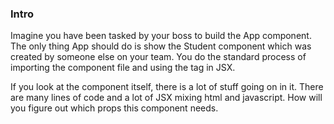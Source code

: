 ### Intro
Imagine you have been tasked by your boss to build the App component. The only thing App should do is show the Student component which was created by someone else on your team. You do the standard process of importing the component file and using the tag in JSX. 

If you look at the component itself, there is a lot of stuff going on in it. There are many lines of code and a lot of JSX mixing html and javascript. How will you figure out which props this component needs.